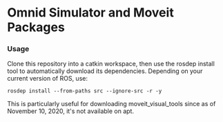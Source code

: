 # Omnid Simulator and Moveit Packages

### Usage
Clone this repository into a catkin workspace, then use the rosdep install tool to automatically download its dependencies. 
Depending on your current version of ROS, use:
```
rosdep install --from-paths src --ignore-src -r -y
```

This is particularly useful for downloading moveit_visual_tools since as of November 10, 2020, it's not
available on apt.  
